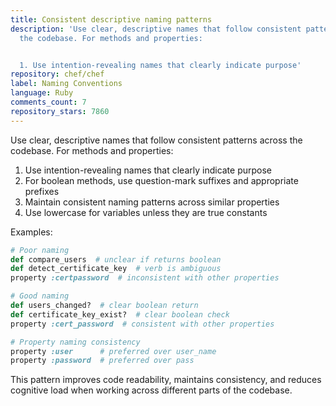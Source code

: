 ```yaml
---
title: Consistent descriptive naming patterns
description: 'Use clear, descriptive names that follow consistent patterns across
  the codebase. For methods and properties:


  1. Use intention-revealing names that clearly indicate purpose'
repository: chef/chef
label: Naming Conventions
language: Ruby
comments_count: 7
repository_stars: 7860
---
```


Use clear, descriptive names that follow consistent patterns across the codebase. For methods and properties:

1. Use intention-revealing names that clearly indicate purpose
2. For boolean methods, use question-mark suffixes and appropriate prefixes
3. Maintain consistent naming patterns across similar properties
4. Use lowercase for variables unless they are true constants

Examples:
```ruby
# Poor naming
def compare_users  # unclear if returns boolean
def detect_certificate_key  # verb is ambiguous
property :certpassword  # inconsistent with other properties

# Good naming
def users_changed?  # clear boolean return
def certificate_key_exist?  # clear boolean check
property :cert_password  # consistent with other properties

# Property naming consistency
property :user      # preferred over user_name
property :password  # preferred over pass
```

This pattern improves code readability, maintains consistency, and reduces cognitive load when working across different parts of the codebase.

